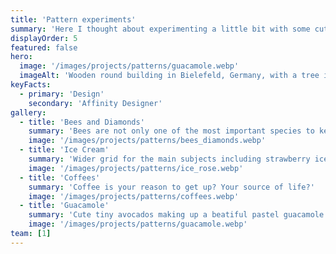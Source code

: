 ```yaml
---
title: 'Pattern experiments'
summary: 'Here I thought about experimenting a little bit with some cute patterns. Those can be used as background images, wallpapers, post cards, or as wrapping paper.'
displayOrder: 5
featured: false
hero:
  image: '/images/projects/patterns/guacamole.webp'
  imageAlt: 'Wooden round building in Bielefeld, Germany, with a tree in the foreground and clear blue sky in the background.'
keyFacts:
  - primary: 'Design'
    secondary: 'Affinity Designer'
gallery:
  - title: 'Bees and Diamonds'
    summary: 'Bees are not only one of the most important species to keep our planet but also just cute little workers!'
    image: '/images/projects/patterns/bees_diamonds.webp'
  - title: 'Ice Cream'
    summary: 'Wider grid for the main subjects including strawberry ice in between.'
    image: '/images/projects/patterns/ice_rose.webp'
  - title: 'Coffees'
    summary: 'Coffee is your reason to get up? Your source of life?'
    image: '/images/projects/patterns/coffees.webp'
  - title: 'Guacamole'
    summary: 'Cute tiny avocados making up a beatiful pastel guacamole pattern.'
    image: '/images/projects/patterns/guacamole.webp'
team: [1]
---
```

